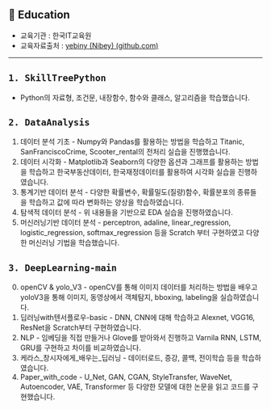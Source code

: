 ## :school: Education
* 교육기관 : 한국IT교육원
* 교육자료출처 : [yebiny (Nibey) (github.com)](https://github.com/yebiny)
---
## `1. SkillTreePython`
* Python의 자료형, 조건문, 내장함수, 함수와 클래스, 알고리즘을 학습했습니다.

## `2. DataAnalysis`
1. 데이터 분석 기초 - Numpy와 Pandas를 활용하는 방법을 학습하고 Titanic, SanFranciscoCrime, Scooter_rental의 전처리 실습을 진행했습니다.
2. 데이터 시각화 - Matplotlib과 Seaborn의 다양한 옵션과 그래프를 활용하는 방법을 학습하고 한국부동산데이터, 한국재정데이터를 활용하여 시각화 실습을 진행하였습니다.
3. 통계기반 데이터 분석 - 다양한 확률변수, 확률밀도(질량)함수, 확률분포의 종류들을 학습하고 값에 따라 변화하는 양상을 학습하였습니다.
4. 탐색적 데이터 분석 - 위 내용들을 기반으로 EDA 실습을 진행하였습니다.
5. 머신러닝기반 데이터 분석 - perceptron, adaline, linear_regression, logistic_regression, softmax_regression 등을 Scratch 부터 구현하였고 다양한 머신러닝 기법을 학습했습니다.

## `3. DeepLearning-main`
0. openCV & yolo_V3 - openCV를 통해 이미지 데이터를 처리하는 방법을 배우고 yoloV3을 통해 이미지, 동영상에서 객체탐지, bboxing, labeling을 실습하였습니다.
1. 딥러닝with텐서플로우-basic - DNN, CNN에 대해 학습하고 Alexnet, VGG16, ResNet을 Scratch부터 구현하였습니다.
2. NLP - 임베딩을 직접 만들거나 Glove를 받아와서 진행하고 Varnila RNN, LSTM, GRU를 구현하고 차이를 비교하였습니다.
3. 케라스_창시자에게_배우는_딥러닝 - 데이터로드, 증강, 콜백, 전이학습 등을 학습하였습니다.
4. Paper_with_code - U_Net, GAN, CGAN, StyleTransfer, WaveNet, Autoencoder, VAE, Transformer 등 다양한 모델에 대한 논문을 읽고 코드를 구현했습니다.